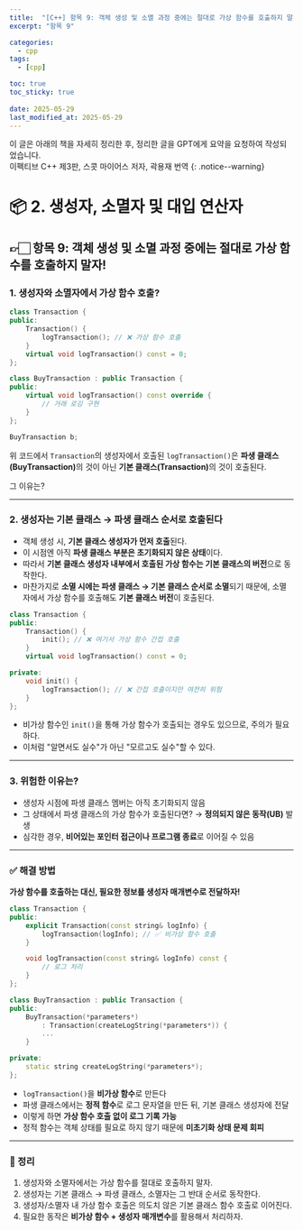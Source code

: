 ```yaml
---
title:  "[C++] 항목 9: 객체 생성 및 소멸 과정 중에는 절대로 가상 함수를 호출하지 말자!"
excerpt: "항목 9"

categories:
  - cpp
tags:
  - [cpp]

toc: true
toc_sticky: true
 
date: 2025-05-29
last_modified_at: 2025-05-29
---
```

이 글은 아래의 책을 자세히 정리한 후, 정리한 글을 GPT에게 요약을 요청하여 작성되었습니다.  
이펙티브 C++ 제3판, 스콧 마이어스 저자, 곽용재 번역
{: .notice--warning}

# 📦 2. 생성자, 소멸자 및 대입 연산자
## 👉🏻 항목 9: 객체 생성 및 소멸 과정 중에는 절대로 가상 함수를 호출하지 말자!

### 1. 생성자와 소멸자에서 가상 함수 호출?

```cpp
class Transaction {
public:
    Transaction() {
        logTransaction(); // ❌ 가상 함수 호출
    }
    virtual void logTransaction() const = 0;
};

class BuyTransaction : public Transaction {
public:
    virtual void logTransaction() const override {
        // 거래 로깅 구현
    }
};

BuyTransaction b;
```

위 코드에서 `Transaction`의 생성자에서 호출된 `logTransaction()`은 <b>파생 클래스(BuyTransaction)</b>의 것이 아닌 <b>기본 클래스(Transaction)</b>의 것이 호출된다.

그 이유는?

---

### 2. 생성자는 기본 클래스 → 파생 클래스 순서로 호출된다

* 객체 생성 시, **기본 클래스 생성자가 먼저 호출**된다.
* 이 시점엔 아직 **파생 클래스 부분은 초기화되지 않은 상태**이다.
* 따라서 **기본 클래스 생성자 내부에서 호출된 가상 함수는 기본 클래스의 버전**으로 동작한다.
* 마찬가지로 **소멸 시에는 파생 클래스 → 기본 클래스 순서로 소멸**되기 때문에,
  소멸자에서 가상 함수를 호출해도 **기본 클래스 버전**이 호출된다.

```cpp
class Transaction {
public:
    Transaction() {
        init(); // ❌ 여기서 가상 함수 간접 호출
    }
    virtual void logTransaction() const = 0;

private:
    void init() {
        logTransaction(); // ❌ 간접 호출이지만 여전히 위험
    }
};
```

* 비가상 함수인 `init()`을 통해 가상 함수가 호출되는 경우도 있으므로, 주의가 필요하다.
* 이처럼 "알면서도 실수"가 아닌 "모르고도 실수"할 수 있다.

---

### 3. 위험한 이유는?

* 생성자 시점에 파생 클래스 멤버는 아직 초기화되지 않음
* 그 상태에서 파생 클래스의 가상 함수가 호출된다면?
  → **정의되지 않은 동작(UB)** 발생
* 심각한 경우, **비어있는 포인터 접근이나 프로그램 종료**로 이어질 수 있음

---

### ✅ 해결 방법

**가상 함수를 호출하는 대신, 필요한 정보를 생성자 매개변수로 전달하자!**

```cpp
class Transaction {
public:
    explicit Transaction(const string& logInfo) {
        logTransaction(logInfo); // ✅ 비가상 함수 호출
    }

    void logTransaction(const string& logInfo) const {
        // 로그 처리
    }
};

class BuyTransaction : public Transaction {
public:
    BuyTransaction(*parameters*)
        : Transaction(createLogString(*parameters*)) {
        ...
    }

private:
    static string createLogString(*parameters*);
};
```

* `logTransaction()`을 **비가상 함수**로 만든다
* 파생 클래스에서는 **정적 함수**로 로그 문자열을 만든 뒤, 기본 클래스 생성자에 전달
* 이렇게 하면 **가상 함수 호출 없이 로그 기록 가능**
* 정적 함수는 객체 상태를 필요로 하지 않기 때문에 **미초기화 상태 문제 회피**

---

### 🧐 정리

1. 생성자와 소멸자에서는 가상 함수를 절대로 호출하지 말자.
2. 생성자는 기본 클래스 → 파생 클래스, 소멸자는 그 반대 순서로 동작한다.
3. 생성자/소멸자 내 가상 함수 호출은 의도치 않은 기본 클래스 함수 호출로 이어진다.
4. 필요한 동작은 **비가상 함수 + 생성자 매개변수**를 활용해서 처리하자.